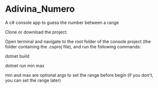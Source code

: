# Adivina_Numero
A c# console app to guess the number between a range

Clone or download the project.

Open terminal and navigate to the root folder of the console project (the folder containing the .csproj file), and run the following commands:

dotnet build

dotnet run min max

min and max are optional args to set the range before begin (if you don't, you can set the range later)
